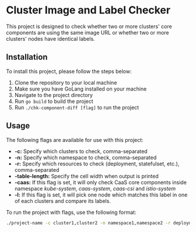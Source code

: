 # Cluster Image and Label Checker

This project is designed to check whether two or more clusters' core components are using the same image URL or whether two or more clusters' nodes have identical labels.

## Installation

To install this project, please follow the steps below:

1. Clone the repository to your local machine
2. Make sure you have GoLang installed on your machine
3. Navigate to the project directory
4. Run `go build` to build the project
5. Run `./chk-component-diff [flag]` to run the project

## Usage

The following flags are available for use with this project:

- **-c:** Specify which clusters to check, comma-separated
- **-n:** Specify which namespace to check, comma-separated
- **-r:** Specify which resources to check (deployment, statefulset, etc.), comma-separated
- **-table-length:** Specify the cell width when output is printed
- **-caas:** If this flag is set, it will only check CaaS core components inside namespace *kube-system*, *caas-system*, *caas-csi* and *istio-system*
- **-l:** If this flag is set, it will pick one node which matches this label in one of each clusters and compare its labels.

To run the project with flags, use the following format:

```bash
./project-name -c cluster1,cluster2 -n namespace1,namespace2 -r deployment,statefulset -table-length 20
```
